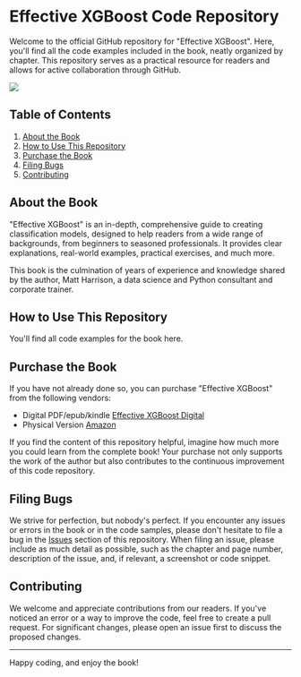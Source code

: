 # Effective XGBoost Code Repository

Welcome to the official GitHub repository for "Effective XGBoost". Here, you'll find all the code examples included in the book, neatly organized by chapter. This repository serves as a practical resource for readers and allows for active collaboration through GitHub.

<a href="https://store.metasnake.com/xgboost"><img src="https://d31ezp3r8jwmks.cloudfront.net/gl3elhhoiyv9o5vend753g5esxi7"/></a>

## Table of Contents

1. [About the Book](#about-the-book)
2. [How to Use This Repository](#how-to-use-this-repository)
3. [Purchase the Book](#purchase-the-book)
4. [Filing Bugs](#filing-bugs)
5. [Contributing](#contributing)

## About the Book

"Effective XGBoost" is an in-depth, comprehensive guide to creating classification models, designed to help readers from a wide range of backgrounds, from beginners to seasoned professionals. It provides clear explanations, real-world examples, practical exercises, and much more.

This book is the culmination of years of experience and knowledge shared by the author, Matt Harrison, a data science and Python consultant and corporate trainer.

## How to Use This Repository

You'll find all code examples for the book here.

## Purchase the Book

If you have not already done so, you can purchase "Effective XGBoost" from the following vendors:

- Digital PDF/epub/kindle [Effective XGBoost Digital](https://store.metasnake.com/xgboost)
- Physical Version [Amazon](https://amzn.to/441i9lm)

If you find the content of this repository helpful, imagine how much more you could learn from the complete book! Your purchase not only supports the work of the author but also contributes to the continuous improvement of this code repository.

## Filing Bugs

We strive for perfection, but nobody's perfect. If you encounter any issues or errors in the book or in the code samples, please don't hesitate to file a bug in the [Issues](https://github.com/mattharrison/effective_xgboost_book/issues) section of this repository. When filing an issue, please include as much detail as possible, such as the chapter and page number, description of the issue, and, if relevant, a screenshot or code snippet.

## Contributing

We welcome and appreciate contributions from our readers. If you've noticed an error or a way to improve the code, feel free to create a pull request. For significant changes, please open an issue first to discuss the proposed changes.

---

Happy coding, and enjoy the book!

